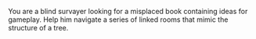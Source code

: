 You are a blind survayer looking for a misplaced book containing ideas for gameplay. Help him navigate a series of linked rooms that mimic the structure of a tree.

